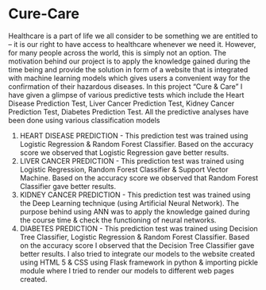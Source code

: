 # Cure-Care
Healthcare is a part of life we all consider to be something we are entitled to – it is our right to
have access to healthcare whenever we need it. However, for many people across the world, this is
simply not an option. The motivation behind our project is to apply the knowledge gained during
the time being and provide the solution in form of a website that is integrated with machine
learning models which gives users a convenient way for the confirmation of their hazardous
diseases.
In this project “Cure & Care” I have given a glimpse of various predictive tests which include
the Heart Disease Prediction Test, Liver Cancer Prediction Test, Kidney Cancer Prediction Test,
Diabetes Prediction Test. All the predictive analyses have been done using various classification
models
1) HEART DISEASE PREDICTION - This prediction test was trained using Logistic
Regression & Random Forest Classifier. Based on the accuracy score we observed that
Logistic Regression gave better results.
2) LIVER CANCER PREDICTION - This prediction test was trained using Logistic
Regression, Random Forest Classifier & Support Vector Machine. Based on the accuracy
score we observed that Random Forest Classifier gave better results.
3) KIDNEY CANCER PREDICTION - This prediction test was trained using the Deep
Learning technique (using Artificial Neural Network). The purpose behind using ANN was
to apply the knowledge gained during the course time & check the functioning of neural
networks.
4) DIABETES PREDICTION - This prediction test was trained using Decision Tree
Classifier, Logistic Regression & Random Forest Classifier. Based on the accuracy score
I observed that the Decision Tree Classifier gave better results.
I also tried to integrate our models to the website created using HTML 5 & CSS using Flask
framework in python & importing pickle module where I tried to render our models to different
web pages created.
